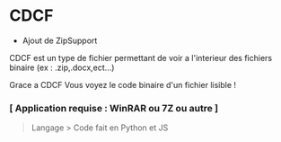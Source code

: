 # CDCF

- Ajout de ZipSupport

CDCF est un type de fichier permettant de voir a l'interieur des fichiers binaire (ex : .zip,.docx,ect...)

Grace a CDCF Vous voyez le code binaire d'un fichier lisible !

### [ Application requise : WinRAR ou 7Z ou autre ]

> Langage > Code fait en Python et JS
